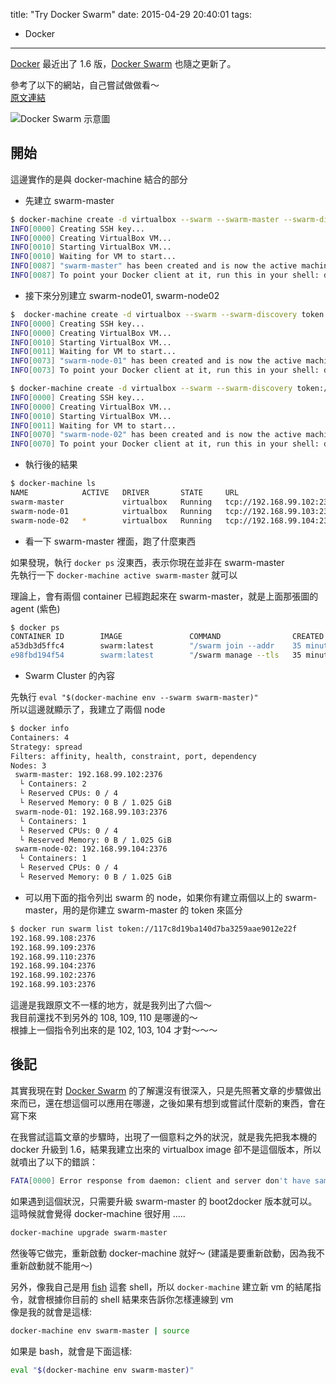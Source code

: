 title: "Try Docker Swarm"
date: 2015-04-29 20:40:01
tags:
- Docker
---

[Docker] 最近出了 1.6 版，[Docker Swarm] 也隨之更新了。  

參考了以下的網站，自己嘗試做做看～  
[原文連結](https://www.voxxed.com/blog/2015/04/clustering-using-docker-swarm-0-2-0/) 

<!--more-->

![Docker Swarm 示意圖](http://blog.arungupta.me/wp-content/uploads/2015/04/docker-swarm-cluster.png)

## 開始

這邊實作的是與 docker-machine 結合的部分  

* 先建立 swarm-master  

```bash
$ docker-machine create -d virtualbox --swarm --swarm-master --swarm-discovery token://117c8d19ba140d7ba3259aae9012e22f swarm-master
INFO[0000] Creating SSH key...
INFO[0000] Creating VirtualBox VM...
INFO[0010] Starting VirtualBox VM...
INFO[0010] Waiting for VM to start...
INFO[0087] "swarm-master" has been created and is now the active machine.
INFO[0087] To point your Docker client at it, run this in your shell: docker-machine env swarm-master | source
```

* 接下來分別建立 swarm-node01, swarm-node02  

```bash
$  docker-machine create -d virtualbox --swarm --swarm-discovery token://117c8d19ba140d7ba3259aae9012e22f swarm-node-01
INFO[0000] Creating SSH key...
INFO[0000] Creating VirtualBox VM...
INFO[0010] Starting VirtualBox VM...
INFO[0011] Waiting for VM to start...
INFO[0073] "swarm-node-01" has been created and is now the active machine.
INFO[0073] To point your Docker client at it, run this in your shell: docker-machine env swarm-node-01 | source
```

```bash
$ docker-machine create -d virtualbox --swarm --swarm-discovery token://117c8d19ba140d7ba3259aae9012e22f swarm-node-02
INFO[0000] Creating SSH key...
INFO[0000] Creating VirtualBox VM...
INFO[0010] Starting VirtualBox VM...
INFO[0011] Waiting for VM to start...
INFO[0070] "swarm-node-02" has been created and is now the active machine.
INFO[0070] To point your Docker client at it, run this in your shell: docker-machine env swarm-node-02 | source
```
* 執行後的結果  
 
```bash
$ docker-machine ls
NAME            ACTIVE   DRIVER       STATE     URL                         SWARM
swarm-master             virtualbox   Running   tcp://192.168.99.102:2376   swarm-master (master)
swarm-node-01            virtualbox   Running   tcp://192.168.99.103:2376   swarm-master
swarm-node-02   *        virtualbox   Running   tcp://192.168.99.104:2376   swarm-master
```

* 看一下 swarm-master 裡面，跑了什麼東西   

如果發現，執行 `docker ps` 沒東西，表示你現在並非在 swarm-master  
先執行一下 `docker-machine active swarm-master` 就可以  

理論上，會有兩個 container 已經跑起來在 swarm-master，就是上面那張圖的 agent (紫色)

```bash
$ docker ps
CONTAINER ID        IMAGE               COMMAND                CREATED             STATUS              PORTS                              NAMES
a53db3d5ffc4        swarm:latest        "/swarm join --addr    35 minutes ago      Up 16 minutes       2375/tcp                           swarm-agent
e98fbd194f54        swarm:latest        "/swarm manage --tls   35 minutes ago      Up 16 minutes       2375/tcp, 0.0.0.0:3376->3376/tcp   swarm-agent-master
```
* Swarm Cluster 的內容

先執行 `eval "$(docker-machine env --swarm swarm-master)"`  
所以這邊就顯示了，我建立了兩個 node  

```bash
$ docker info
Containers: 4
Strategy: spread
Filters: affinity, health, constraint, port, dependency
Nodes: 3
 swarm-master: 192.168.99.102:2376
  └ Containers: 2
  └ Reserved CPUs: 0 / 4
  └ Reserved Memory: 0 B / 1.025 GiB
 swarm-node-01: 192.168.99.103:2376
  └ Containers: 1
  └ Reserved CPUs: 0 / 4
  └ Reserved Memory: 0 B / 1.025 GiB
 swarm-node-02: 192.168.99.104:2376
  └ Containers: 1
  └ Reserved CPUs: 0 / 4
  └ Reserved Memory: 0 B / 1.025 GiB
```

* 可以用下面的指令列出 swarm 的 node，如果你有建立兩個以上的 swarm-master，用的是你建立 swarm-master 的 token 來區分     

```bash
$ docker run swarm list token://117c8d19ba140d7ba3259aae9012e22f
192.168.99.108:2376
192.168.99.109:2376
192.168.99.110:2376
192.168.99.104:2376
192.168.99.102:2376
192.168.99.103:2376
```
這邊是我跟原文不一樣的地方，就是我列出了六個～    
我目前還找不到另外的 108, 109, 110 是哪邊的～  
根據上一個指令列出來的是 102, 103, 104 才對～～～   


## 後記

其實我現在對 [Docker Swarm] 的了解還沒有很深入，只是先照著文章的步驟做出來而已，還在想這個可以應用在哪邊，之後如果有想到或嘗試什麼新的東西，會在寫下來     

在我嘗試這篇文章的步驟時，出現了一個意料之外的狀況，就是我先把我本機的 docker 升級到 1.6，結果我建立出來的 virtualbox image 卻不是這個版本，所以就噴出了以下的錯誤：  

```bash
FATA[0000] Error response from daemon: client and server don't have same version (client : 1.18, server: 1.17)
```

如果遇到這個狀況，只需要升級 swarm-master 的 boot2docker 版本就可以。  
這時候就會覺得 docker-machine 很好用 .....    

```bash
docker-machine upgrade swarm-master
```

然後等它做完，重新啟動 docker-machine 就好～ (建議是要重新啟動，因為我不重新啟動就不能用～)    

另外，像我自己是用 [fish] 這套 shell，所以 `docker-machine` 建立新 vm 的結尾指令，就會根據你目前的 shell 結果來告訴你怎樣連線到 vm  
像是我的就會是這樣:  

```bash
docker-machine env swarm-master | source
```

如果是 bash，就會是下面這樣:   

```bash
eval "$(docker-machine env swarm-master)"
```

[Docker Swarm]: https://docs.docker.com/swarm/
[Docker]: https://www.docker.com
[fish]: http://fishshell.com